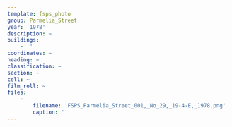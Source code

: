 ```yaml
---
template: fsps_photo
group: Parmelia_Street
year: '1978'
description: ~
buildings:
    - ''
coordinates: ~
heading: ~
classification: ~
section: ~
cell: ~
film_roll: ~
files:
    -
        filename: 'FSPS_Parmelia_Street_001,_No_29,_19-4-E,_1978.png'
        caption: ''
---
```

